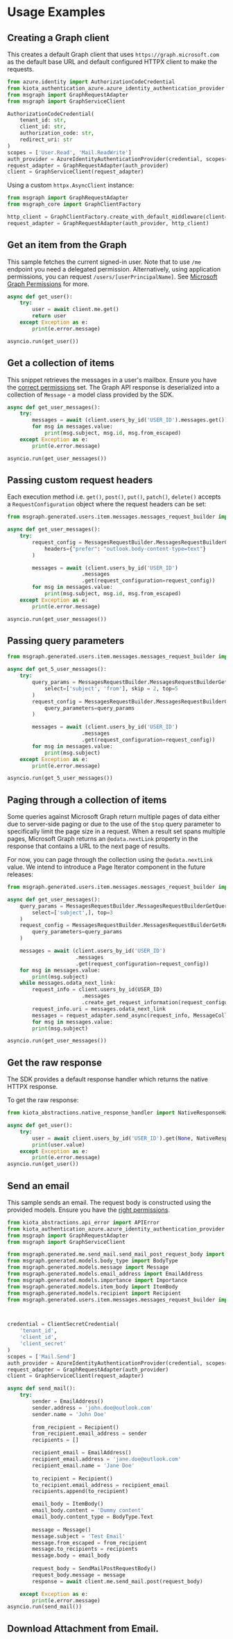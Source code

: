 # Usage Examples

## Creating a Graph client
This creates a default Graph client that uses `https://graph.microsoft.com` as the default base URL and default configured HTTPX client to make the requests.

```py
from azure.identity import AuthorizationCodeCredential
from kiota_authentication_azure.azure_identity_authentication_provider import AzureIdentityAuthenticationProvider
from msgraph import GraphRequestAdapter
from msgraph import GraphServiceClient

AuthorizationCodeCredential(
    tenant_id: str,
    client_id: str,
    authorization_code: str,
    redirect_uri: str
)
scopes = ['User.Read', 'Mail.ReadWrite']
auth_provider = AzureIdentityAuthenticationProvider(credential, scopes=scopes)
request_adapter = GraphRequestAdapter(auth_provider)
client = GraphServiceClient(request_adapter)
```

Using a custom `httpx.AsyncClient` instance:

```py
from msgraph import GraphRequestAdapter
from msgraph_core import GraphClientFactory

http_client = GraphClientFactory.create_with_default_middleware(client=httpx.AsyncClient())
request_adapter = GraphRequestAdapter(auth_provider, http_client)
```

## Get an item from the Graph

This sample fetches the current signed-in user. Note that to use `/me` endpoint you need
a delegated permission. Alternatively, using application permissions, you can request `/users/[userPrincipalName]`. See [Microsoft Graph Permissions](https://docs.microsoft.com/en-us/graph/auth/auth-concepts#microsoft-graph-permissions) for more.


```py
async def get_user():
    try:
        user = await client.me.get()
        return user
    except Exception as e:
        print(e.error.message)

asyncio.run(get_user())
```

## Get a collection of items
This snippet retrieves the messages in a user's mailbox. Ensure you have the [correct permissions](https://docs.microsoft.com/en-us/graph/api/user-list-messages?view=graph-rest-1.0&tabs=http#permissions) set.
The Graph API response is deserialized into a collection of `Message` - a model class provided by the SDK.

```py
async def get_user_messages():
    try:
        messages = await (client.users_by_id('USER_ID').messages.get())
        for msg in messages.value:
            print(msg.subject, msg.id, msg.from_escaped)
    except Exception as e:
        print(e.error.message)

asyncio.run(get_user_messages())
```

## Passing custom request headers
Each execution method i.e. `get()`, `post()`, `put()`, `patch()`, `delete()` accepts a `RequestConfiguration` object where the request headers can be set:

```py
from msgraph.generated.users.item.messages.messages_request_builder import MessagesRequestBuilder

async def get_user_messages():
    try:
        request_config = MessagesRequestBuilder.MessagesRequestBuilderGetRequestConfiguration(
            headers={"prefer": "outlook.body-content-type=text"}
        )

        messages = await (client.users_by_id('USER_ID')
                        .messages
                        .get(request_configuration=request_config))
        for msg in messages.value:
            print(msg.subject, msg.id, msg.from_escaped)
    except Exception as e:
        print(e.error.message)

asyncio.run(get_user_messages())
```

## Passing query parameters

```py
from msgraph.generated.users.item.messages.messages_request_builder import MessagesRequestBuilder

async def get_5_user_messages():
    try:
        query_params = MessagesRequestBuilder.MessagesRequestBuilderGetQueryParameters(
            select=['subject', 'from'], skip = 2, top=5
        )
        request_config = MessagesRequestBuilder.MessagesRequestBuilderGetRequestConfiguration(
            query_parameters=query_params
        )

        messages = await (client.users_by_id('USER_ID')
                        .messages
                        .get(request_configuration=request_config))
        for msg in messages.value:
            print(msg.subject)
    except Exception as e:
        print(e.error.message)

asyncio.run(get_5_user_messages())
```

## Paging through a collection of items
Some queries against Microsoft Graph return multiple pages of data either due to server-side paging or due to the use of the `$top` query parameter to specifically limit the page size in a request. When a result set spans multiple pages, Microsoft Graph returns an `@odata.nextLink` property in the response that contains a URL to the next page of results.

For now, you can page through the collection using the `@odata.nextLink` value. We intend to introduce a Page Iterator component in the future releases:

```py
from msgraph.generated.users.item.messages.messages_request_builder import MessagesRequestBuilder

async def get_user_messages():
    query_params = MessagesRequestBuilder.MessagesRequestBuilderGetQueryParameters(
        select=['subject',], top=3
    )
    request_config = MessagesRequestBuilder.MessagesRequestBuilderGetRequestConfiguration(
        query_parameters=query_params
    )

    messages = await (client.users_by_id('USER_ID')
                      .messages
                      .get(request_configuration=request_config))
    for msg in messages.value:
        print(msg.subject)
    while messages.odata_next_link:
        request_info = client.users_by_id(USER_ID)
                        .messages
                        .create_get_request_information(request_configuration=request_config)
        request_info.uri = messages.odata_next_link
        messages = request_adapter.send_async(request_info, MessageCollectionResponse)
        for msg in messages.value:
        print(msg.subject)

asyncio.run(get_user_messages())
```


## Get the raw response
The SDK provides a default response handler which returns the native HTTPX response.

To get the raw response:
```py
from kiota_abstractions.native_response_handler import NativeResponseHandler

async def get_user():
    try:
        user = await client.users_by_id('USER_ID').get(None, NativeResponseHandler())
        print(user.value)
    except Exception as e:
        print(e.error.message)
asyncio.run(get_user())
```

## Send an email

This sample sends an email. The request body is constructed using the provided models.
Ensure you have the [right permissions](https://docs.microsoft.com/en-us/graph/api/user-sendmail?view=graph-rest-1.0&tabs=http#permissions).

```py
from kiota_abstractions.api_error import APIError
from kiota_authentication_azure.azure_identity_authentication_provider import AzureIdentityAuthenticationProvider
from msgraph import GraphRequestAdapter
from msgraph import GraphServiceClient

from msgraph.generated.me.send_mail.send_mail_post_request_body import SendMailPostRequestBody
from msgraph.generated.models.body_type import BodyType
from msgraph.generated.models.message import Message
from msgraph.generated.models.email_address import EmailAddress
from msgraph.generated.models.importance import Importance
from msgraph.generated.models.item_body import ItemBody
from msgraph.generated.models.recipient import Recipient
from msgraph.generated.users.item.messages.messages_request_builder import MessagesRequestBuilder



credential = ClientSecretCredential(
    'tenant_id',
    'client_id',
    'client_secret'
)
scopes = ['Mail.Send']
auth_provider = AzureIdentityAuthenticationProvider(credential, scopes=scopes)
request_adapter = GraphRequestAdapter(auth_provider)
client = GraphServiceClient(request_adapter)

async def send_mail():
    try:
        sender = EmailAddress()
        sender.address = 'john.doe@outlook.com'
        sender.name = 'John Doe'
        
        from_recipient = Recipient()
        from_recipient.email_address = sender
        recipients = []

        recipient_email = EmailAddress()
        recipient_email.address = 'jane.doe@outlook.com'
        recipient_email.name = 'Jane Doe'
        
        to_recipient = Recipient()
        to_recipient.email_address = recipient_email
        recipients.append(to_recipient) 

        email_body = ItemBody()
        email_body.content = 'Dummy content'
        email_body.content_type = BodyType.Text
        
        message = Message()
        message.subject = 'Test Email'
        message.from_escaped = from_recipient
        message.to_recipients = recipients
        message.body = email_body
        
        request_body = SendMailPostRequestBody()
        request_body.message = message
        response = await client.me.send_mail.post(request_body)

    except Exception as e:
        print(e.error.message)
asyncio.run(send_mail())

```

## Download Attachment from Email.
